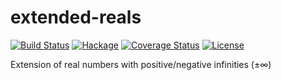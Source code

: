 extended-reals
==============

[![Build Status](https://secure.travis-ci.org/msakai/extended-reals.png?branch=master)](http://travis-ci.org/msakai/extended-reals) [![Hackage](https://img.shields.io/hackage/v/extended-reals.svg)](https://hackage.haskell.org/package/extended-reals) [![Coverage Status](https://coveralls.io/repos/msakai/extended-reals/badge.svg?branch=master)](https://coveralls.io/r/msakai/extended-reals?branch=master)
[![License](https://img.shields.io/badge/License-BSD%203--Clause-blue.svg)](https://opensource.org/licenses/BSD-3-Clause)

Extension of real numbers with positive/negative infinities (±∞)
